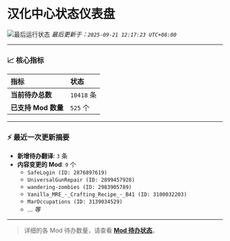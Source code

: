 # 汉化中心状态仪表盘

![最后运行状态](https://img.shields.io/badge/Last%20Run-Success-green)
*最后更新于：`2025-09-21 12:17:23 UTC+08:00`*

---

### 📈 **核心指标**

| 指标 | 状态 |
| :--- | :--- |
| **当前待办总数** | ``10418`` 条 |
| **已支持 Mod 数量** | ``525`` 个 |

---

### ⚡ **最近一次更新摘要**

*   **新增待办翻译**: `3` 条
*   **内容变更的 Mod**: `9` 个
    *   `SafeLogin (ID: 2876897619)`
    *   `UniversalGunRepair (ID: 2899457928)`
    *   `wandering-zombies (ID: 2983905789)`
    *   `Vanilla_MRE_-_Crafting_Recipe_-_B41 (ID: 3100032203)`
    *   `MarOccupations (ID: 3139034529)`
    *   ... *等*

---

> 详细的各 Mod 待办数量，请查看 [**Mod 待办状态**](MOD_TODO_STATUS.md)。
